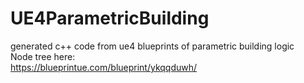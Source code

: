 # UE4ParametricBuilding</br>
generated c++ code from ue4 blueprints of parametric building logic</br>
Node tree here:</br>
https://blueprintue.com/blueprint/ykqqduwh/
